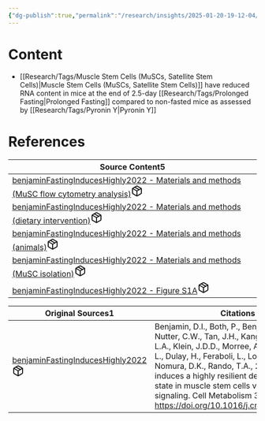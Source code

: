 ```yaml
---
{"dg-publish":true,"permalink":"/research/insights/2025-01-20-19-12-04/","updated":"2025-01-30T13:47:49-05:00"}
---
```


# Content
- [[Research/Tags/Muscle Stem Cells (MuSCs, Satellite Stem Cells)\|Muscle Stem Cells (MuSCs, Satellite Stem Cells)]] have reduced RNA content in mice at the end of 2.5-day [[Research/Tags/Prolonged Fasting\|Prolonged Fasting]] compared to non-fasted mice as assessed by [[Research/Tags/Pyronin Y\|Pyronin Y]]
# References
<div><table class="dataview table-view-table"><thead class="table-view-thead"><tr class="table-view-tr-header"><th class="table-view-th"><span>Source Content</span><span class="dataview small-text">5</span></th></tr></thead><tbody class="table-view-tbody"><tr><td><span><a data-tooltip-position="top" aria-label="Research/Source Content/benjaminFastingInducesHighly2022 - Materials and methods (MuSC flow cytometry analysis).md" data-href="Research/Source Content/benjaminFastingInducesHighly2022 - Materials and methods (MuSC flow cytometry analysis).md" href="Research/Source Content/benjaminFastingInducesHighly2022 - Materials and methods (MuSC flow cytometry analysis).md" class="internal-link" target="_blank" rel="noopener nofollow" fileclass-name="Research Links">benjaminFastingInducesHighly2022 - Materials and methods (MuSC flow cytometry analysis)</a><a class="metadata-menu fileclass-icon"><svg xmlns="http://www.w3.org/2000/svg" width="24" height="24" viewBox="0 0 24 24" fill="none" stroke="currentColor" stroke-width="2" stroke-linecap="round" stroke-linejoin="round" class="svg-icon lucide-package"><path d="m7.5 4.27 9 5.15"></path><path d="M21 8a2 2 0 0 0-1-1.73l-7-4a2 2 0 0 0-2 0l-7 4A2 2 0 0 0 3 8v8a2 2 0 0 0 1 1.73l7 4a2 2 0 0 0 2 0l7-4A2 2 0 0 0 21 16Z"></path><path d="m3.3 7 8.7 5 8.7-5"></path><path d="M12 22V12"></path></svg></a></span></td></tr><tr><td><span><a data-tooltip-position="top" aria-label="Research/Source Content/benjaminFastingInducesHighly2022 - Materials and methods (dietary intervention).md" data-href="Research/Source Content/benjaminFastingInducesHighly2022 - Materials and methods (dietary intervention).md" href="Research/Source Content/benjaminFastingInducesHighly2022 - Materials and methods (dietary intervention).md" class="internal-link" target="_blank" rel="noopener nofollow" fileclass-name="Research Links">benjaminFastingInducesHighly2022 - Materials and methods (dietary intervention)</a><a class="metadata-menu fileclass-icon"><svg xmlns="http://www.w3.org/2000/svg" width="24" height="24" viewBox="0 0 24 24" fill="none" stroke="currentColor" stroke-width="2" stroke-linecap="round" stroke-linejoin="round" class="svg-icon lucide-package"><path d="m7.5 4.27 9 5.15"></path><path d="M21 8a2 2 0 0 0-1-1.73l-7-4a2 2 0 0 0-2 0l-7 4A2 2 0 0 0 3 8v8a2 2 0 0 0 1 1.73l7 4a2 2 0 0 0 2 0l7-4A2 2 0 0 0 21 16Z"></path><path d="m3.3 7 8.7 5 8.7-5"></path><path d="M12 22V12"></path></svg></a></span></td></tr><tr><td><span><a data-tooltip-position="top" aria-label="Research/Source Content/benjaminFastingInducesHighly2022 - Materials and methods (animals).md" data-href="Research/Source Content/benjaminFastingInducesHighly2022 - Materials and methods (animals).md" href="Research/Source Content/benjaminFastingInducesHighly2022 - Materials and methods (animals).md" class="internal-link" target="_blank" rel="noopener nofollow" fileclass-name="Research Links">benjaminFastingInducesHighly2022 - Materials and methods (animals)</a><a class="metadata-menu fileclass-icon"><svg xmlns="http://www.w3.org/2000/svg" width="24" height="24" viewBox="0 0 24 24" fill="none" stroke="currentColor" stroke-width="2" stroke-linecap="round" stroke-linejoin="round" class="svg-icon lucide-package"><path d="m7.5 4.27 9 5.15"></path><path d="M21 8a2 2 0 0 0-1-1.73l-7-4a2 2 0 0 0-2 0l-7 4A2 2 0 0 0 3 8v8a2 2 0 0 0 1 1.73l7 4a2 2 0 0 0 2 0l7-4A2 2 0 0 0 21 16Z"></path><path d="m3.3 7 8.7 5 8.7-5"></path><path d="M12 22V12"></path></svg></a></span></td></tr><tr><td><span><a data-tooltip-position="top" aria-label="Research/Source Content/benjaminFastingInducesHighly2022 - Materials and methods (MuSC isolation).md" data-href="Research/Source Content/benjaminFastingInducesHighly2022 - Materials and methods (MuSC isolation).md" href="Research/Source Content/benjaminFastingInducesHighly2022 - Materials and methods (MuSC isolation).md" class="internal-link" target="_blank" rel="noopener nofollow" fileclass-name="Research Links">benjaminFastingInducesHighly2022 - Materials and methods (MuSC isolation)</a><a class="metadata-menu fileclass-icon"><svg xmlns="http://www.w3.org/2000/svg" width="24" height="24" viewBox="0 0 24 24" fill="none" stroke="currentColor" stroke-width="2" stroke-linecap="round" stroke-linejoin="round" class="svg-icon lucide-package"><path d="m7.5 4.27 9 5.15"></path><path d="M21 8a2 2 0 0 0-1-1.73l-7-4a2 2 0 0 0-2 0l-7 4A2 2 0 0 0 3 8v8a2 2 0 0 0 1 1.73l7 4a2 2 0 0 0 2 0l7-4A2 2 0 0 0 21 16Z"></path><path d="m3.3 7 8.7 5 8.7-5"></path><path d="M12 22V12"></path></svg></a></span></td></tr><tr><td><span><a data-tooltip-position="top" aria-label="Research/Source Content/benjaminFastingInducesHighly2022 - Figure S1A.md" data-href="Research/Source Content/benjaminFastingInducesHighly2022 - Figure S1A.md" href="Research/Source Content/benjaminFastingInducesHighly2022 - Figure S1A.md" class="internal-link" target="_blank" rel="noopener nofollow" fileclass-name="Research Links">benjaminFastingInducesHighly2022 - Figure S1A</a><a class="metadata-menu fileclass-icon"><svg xmlns="http://www.w3.org/2000/svg" width="24" height="24" viewBox="0 0 24 24" fill="none" stroke="currentColor" stroke-width="2" stroke-linecap="round" stroke-linejoin="round" class="svg-icon lucide-package"><path d="m7.5 4.27 9 5.15"></path><path d="M21 8a2 2 0 0 0-1-1.73l-7-4a2 2 0 0 0-2 0l-7 4A2 2 0 0 0 3 8v8a2 2 0 0 0 1 1.73l7 4a2 2 0 0 0 2 0l7-4A2 2 0 0 0 21 16Z"></path><path d="m3.3 7 8.7 5 8.7-5"></path><path d="M12 22V12"></path></svg></a></span></td></tr></tbody></table></div><div><table class="dataview table-view-table"><thead class="table-view-thead"><tr class="table-view-tr-header"><th class="table-view-th"><span>Original Sources</span><span class="dataview small-text">1</span></th><th class="table-view-th"><span>Citations</span></th></tr></thead><tbody class="table-view-tbody"><tr><td><span><a data-tooltip-position="top" aria-label="Research/Evidence Sources/benjaminFastingInducesHighly2022.md" data-href="Research/Evidence Sources/benjaminFastingInducesHighly2022.md" href="Research/Evidence Sources/benjaminFastingInducesHighly2022.md" class="internal-link" target="_blank" rel="noopener nofollow" fileclass-name="Research Links">benjaminFastingInducesHighly2022</a><a class="metadata-menu fileclass-icon"><svg xmlns="http://www.w3.org/2000/svg" width="24" height="24" viewBox="0 0 24 24" fill="none" stroke="currentColor" stroke-width="2" stroke-linecap="round" stroke-linejoin="round" class="svg-icon lucide-package"><path d="m7.5 4.27 9 5.15"></path><path d="M21 8a2 2 0 0 0-1-1.73l-7-4a2 2 0 0 0-2 0l-7 4A2 2 0 0 0 3 8v8a2 2 0 0 0 1 1.73l7 4a2 2 0 0 0 2 0l7-4A2 2 0 0 0 21 16Z"></path><path d="m3.3 7 8.7 5 8.7-5"></path><path d="M12 22V12"></path></svg></a></span></td><td><span>Benjamin, D.I., Both, P., Benjamin, J.S., Nutter, C.W., Tan, J.H., Kang, J., Machado, L.A., Klein, J.D.D., Morree, A. de, Kim, S., Liu, L., Dulay, H., Feraboli, L., Louie, S.M., Nomura, D.K., Rando, T.A., 2022. Fasting induces a highly resilient deep quiescent state in muscle stem cells via ketone body signaling. Cell Metabolism 34, 902-918.e6. <a rel="noopener nofollow" class="external-link" href="https://doi.org/10.1016/j.cmet.2022.04.012" target="_blank">https://doi.org/10.1016/j.cmet.2022.04.012</a></span></td></tr></tbody></table></div>


